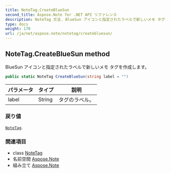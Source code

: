 ```yaml
---
title: NoteTag.CreateBlueSun
second_title: Aspose.Note for .NET API リファレンス
description: NoteTag 方法. BlueSun アイコンと指定されたラベルで新しいメモ タグを作成します
type: docs
weight: 170
url: /ja/net/aspose.note/notetag/createbluesun/
---
```

## NoteTag.CreateBlueSun method

BlueSun アイコンと指定されたラベルで新しいメモ タグを作成します。

```csharp
public static NoteTag CreateBlueSun(string label = "")
```

| パラメータ | タイプ | 説明 |
| --- | --- | --- |
| label | String | タグのラベル。 |

### 戻り値

[`NoteTag`](../).

### 関連項目

* class [NoteTag](../)
* 名前空間 [Aspose.Note](../../notetag/)
* 組み立て [Aspose.Note](../../../)



